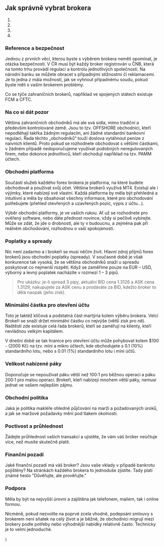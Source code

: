 <div id="brokeri-carousel" class="carousel slide" data-ride="carousel">

<div class="carousel-nadpis" markdown="1">

## Jak správně vybrat brokera

<ol class="carousel-indicators hidden-xs">
  <li data-target="#brokeri-carousel" data-slide-to="0" class="active"></li>
  <li data-target="#brokeri-carousel" data-slide-to="1"></li>
  <li data-target="#brokeri-carousel" data-slide-to="2"></li>
  <li data-target="#brokeri-carousel" data-slide-to="3"></li>
</ol>

</div>

<div class="carousel-inner">


<div class="item active">
<div class="row">
<div class="col-md-6" markdown="1">

### Reference a bezpečnost

Jednou z prvních věcí, kterou byste s výběrem brokera neměli opomínat, je otázka bezpečnosti. V ČR musí být každý broker registrován u ČNB, která na tomto trhu provádí regulaci a kontrolu jednotlivých společností. Na národní banku se můžete obracet s případnými stížnostmi či reklamacemi. Je to jedna z mála možností, jak se vyhnout případnému soudu, pokud byste měli s vaším brokerem problémy.

Co se týče zahraničních brokerů, například ve spojených státech existuje FCM a CFTC.

</div>
<div class="col-md-6"  markdown="1">

### Na co si dát pozor

Většina zahraničních obchodníků má ale svá sídla, mimo tradiční a především kontrolované země. Jsou to tzv. OFFSHORE obchodníci, kteří nepodléhají takřka žádným regulacím, ani žádné standardní bankovní regulaci. Řada těchto „obchodníků“ touží doslova vytáhnout peníze z naivních klientů. Proto pokud se rozhodnete obchodovat s většími částkami, v žádném případě nedoporučujeme využívat podobných neregulovaných firem, nebo dokonce jednotlivců, kteří obchodují například na tzv. PAMM účtech.

</div>
</div>
</div>


<div class="item">
<div class="row">
<div class="col-md-6" markdown="1">

### Obchodní platforma

Součástí služeb každého forex brokera je platforma, na které budete obchodovat a používat svůj účet. Většina brokerů využívá MT4. Existují ale i výjimky, které nabízejí své vlastní. Každá platforma by měla být přehledná a intuitivní a měla by obsahovat všechny informace, které pro obchodování potřebujete (přehled otevřených a uzavřených pozic, výpis z účtu…).

Výběr obchodní platformy, je ve vašich rukou. Ať už se rozhodnete pro ověřený software, nebo dáte přednost novince, vždy si pečlivě vybírejte. Může se zdát, že jde o drobnosti, ale ty v budoucnu, a zejména pak při reálném obchodování, rozhodnou o vaší spokojenosti.

</div>
<div class="col-md-6" markdown="1">

### Poplatky a spready

Nic není zadarmo a i brokeři se musí něčím živit. Hlavní zdroj příjmů forex brokerů jsou obchodní poplatky (spready). V současné době je však konkurence tak vysoká, že se většina obchodníků snaží u spreadu poskytovat co nejmenší rozpětí. Když se zaměříme pouze na EUR – USD, výborný a levný poplatek nacházíte v rozmezí 1 – 3 pipů.

> Pro ukázku: je-li spread 3 pipy, aktuální BID cena 1.3126 a ASK cena 1.3129, nakupujete za ASK cenu a prodáváte za BID, kdežto broker to dělá naopak (jeho zisk).

</div>
</div>
</div>


<div class="item">
<div class="row">
<div class="col-md-6"  markdown="1">

### Minimální částka pro otevření účtu

Toto je taktéž klíčová a podstatná část martýria kolem výběru brokera. Velcí Brokeři se snaží držet minimální částku co nejvýše (větší zisk pro ně). Naštěstí zde existuje celá řada brokerů, kteří se zaměřují na klienty, kteří nevládnou velkým kapitálem.

V dnešní době se tak hranice pro otevření účtu může pohybovat kolem $100 - (2000 Kč) na tzv. mini a mikro účtech, kde obchodujete s 0.1 (10%) standardního lotu, nebo s 0.01 (1%) standardního lotu i mini účtů.

</div>
<div class="col-md-6" markdown="1">

### Velikost nabízené páky

Doporučuje se nepoužívat páku větší než 100:1 pro běžnou operaci a páku 200:1 pro malou operaci. Brokeři, kteří nabízejí mnohem větší páky, nemusí jednat ve vašem nejlepším zájmu.

### Obchodní politika

Jaká je politika makléře ohledně půjčování na marži a požadovaných úroků, a jak se maržové požadavky mění pod tlakem okolností.

</div>
</div>
</div>


<div class="item">
<div class="row">
<div class="col-md-6" markdown="1">

### Poctivost a průhlednost

Žádejte průhlednost vašich transakcí a ujistěte, že vám váš broker neúčtuje více, než musíte skutečně platit.

### Finanční pozadí

Jaké finanční pozadí má váš broker? Jsou vaše vklady v případě bankrotu pojištěny? Na stránkách každého brokera to jednoduše zjistíte. Tady platí známé heslo "Důvěřujte, ale prověřujte."

</div>
<div class="col-md-6" markdown="1">

### Podpora

Měla by být na nejvyšší úrovni a zajištěna jak telefonem, mailem, tak i online formou.

Nicméně, pokud nezvolíte na poprvé zcela vhodně, podepsání smlouvy s brokerem není sňatek na celý život a je běžné, že obchodníci migrují mezi brokery podle potřeby nebo výhodnější nabídky relativně často. Technicky je to velmi jednoduché.

</div>
</div>
</div>


</div>
<a class="carousel-control right hidden-xs" href="#brokeri-carousel" data-slide="next">›</a>
</div>

